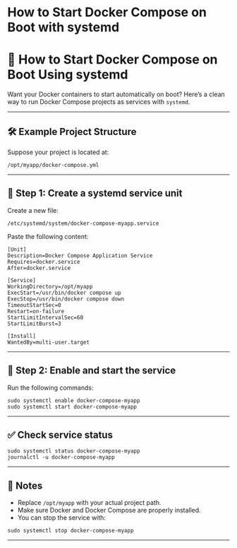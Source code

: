 # How to Start Docker Compose on Boot with systemd


# 🚀 How to Start Docker Compose on Boot Using systemd

Want your Docker containers to start automatically on boot? Here’s a clean way to run Docker Compose projects as services with `systemd`.

---

## 🛠 Example Project Structure

Suppose your project is located at:

```
/opt/myapp/docker-compose.yml
```

---

## 🧩 Step 1: Create a systemd service unit

Create a new file:

```
/etc/systemd/system/docker-compose-myapp.service
```

Paste the following content:

```
[Unit]
Description=Docker Compose Application Service
Requires=docker.service
After=docker.service

[Service]
WorkingDirectory=/opt/myapp
ExecStart=/usr/bin/docker compose up
ExecStop=/usr/bin/docker compose down
TimeoutStartSec=0
Restart=on-failure
StartLimitIntervalSec=60
StartLimitBurst=3

[Install]
WantedBy=multi-user.target
```

---

## 🚦 Step 2: Enable and start the service

Run the following commands:

```
sudo systemctl enable docker-compose-myapp
sudo systemctl start docker-compose-myapp
```

---

## ✅ Check service status

```
sudo systemctl status docker-compose-myapp
journalctl -u docker-compose-myapp
```

---

## 🧠 Notes

- Replace `/opt/myapp` with your actual project path.
- Make sure Docker and Docker Compose are properly installed.
- You can stop the service with:

```
sudo systemctl stop docker-compose-myapp
```

---
